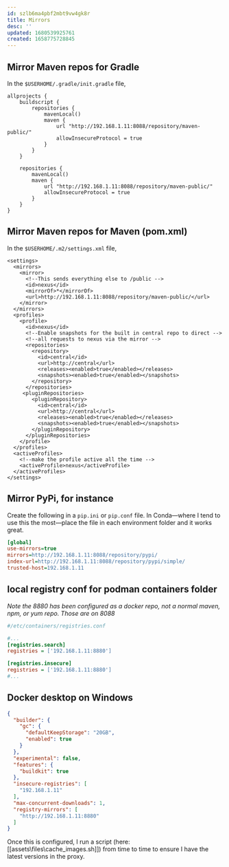 ```yaml
---
id: szlb6ma4pbf2mbt9vw4gk8r
title: Mirrors
desc: ''
updated: 1680539925761
created: 1658775728845
---
```


## Mirror Maven repos for Gradle

In the `$USERHOME/.gradle/init.gradle` file,

```
allprojects {
    buildscript {
        repositories {
            mavenLocal()
            maven { 
                url "http://192.168.1.11:8088/repository/maven-public/" 
                allowInsecureProtocol = true
            }
        }
    }

    repositories {
        mavenLocal()
        maven { 
            url "http://192.168.1.11:8088/repository/maven-public/" 
            allowInsecureProtocol = true
        }
    }
}
```

## Mirror Maven repos for Maven (pom.xml)

In the `$USERHOME/.m2/settings.xml` file,

```
<settings>
  <mirrors>
    <mirror>
      <!--This sends everything else to /public -->
      <id>nexus</id>
      <mirrorOf>*</mirrorOf>
      <url>http://192.168.1.11:8088/repository/maven-public/</url>
    </mirror>
  </mirrors>
  <profiles>
    <profile>
      <id>nexus</id>
      <!--Enable snapshots for the built in central repo to direct -->
      <!--all requests to nexus via the mirror -->
      <repositories>
        <repository>
          <id>central</id>
          <url>http://central</url>
          <releases><enabled>true</enabled></releases>
          <snapshots><enabled>true</enabled></snapshots>
        </repository>
      </repositories>
     <pluginRepositories>
        <pluginRepository>
          <id>central</id>
          <url>http://central</url>
          <releases><enabled>true</enabled></releases>
          <snapshots><enabled>true</enabled></snapshots>
        </pluginRepository>
      </pluginRepositories>
    </profile>
  </profiles>
  <activeProfiles>
    <!--make the profile active all the time -->
    <activeProfile>nexus</activeProfile>
  </activeProfiles>
</settings>
```

## Mirror PyPi, for instance

Create the following in a `pip.ini` or `pip.conf` file. In Conda&mdash;where I tend to use this the most&mdash;place the file in each environment folder and it works great.

```ini
[global]
use-mirrors=true
mirrors=http://192.168.1.11:8088/repository/pypi/
index-url=http://192.168.1.11:8088/repository/pypi/simple/
trusted-host=192.168.1.11
```

## local registry conf for podman containers folder

_Note the 8880 has been configured as a docker repo, not a normal maven, npm, or yum repo. Those are on 8088_

```ini
#/etc/containers/registries.conf

#...
[registries.search]
registries = ['192.168.1.11:8880']

[registries.insecure]
registries = ['192.168.1.11:8880']
#...
```

## Docker desktop on Windows

```json
{
  "builder": {
    "gc": {
      "defaultKeepStorage": "20GB",
      "enabled": true
    }
  },
  "experimental": false,
  "features": {
    "buildkit": true
  },
  "insecure-registries": [
    "192.168.1.11"
  ],
  "max-concurrent-downloads": 1,
  "registry-mirrors": [
    "http://192.168.1.11:8880"
  ]
}
```


Once this is configured, I run a script (here: [[assets\files\cache_images.sh]]) from time to time to ensure I have the latest versions in the proxy. 
